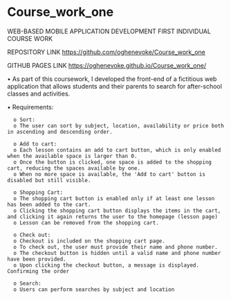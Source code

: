 # Course_work_one
WEB-BASED MOBILE APPLICATION DEVELOPMENT FIRST INDIVIDUAL COURSE WORK

REPOSITORY LINK
https://github.com/oghenevoke/Course_work_one

GITHUB PAGES LINK
https://oghenevoke.github.io/Course_work_one/




•	As part of this coursework, I developed the front-end of a fictitious web application that allows students and their parents to search for after-school classes and activities.

•	Requirements:

      o	Sort:
      o	The user can sort by subject, location, availability or price both in ascending and descending order.

      o	Add to cart:
      o	Each lesson contains an add to cart button, which is only enabled when the available space is larger than 0.
      o	Once the button is clicked, one space is added to the shopping cart, reducing the spaces available by one.
      o	When no more space is available, the 'Add to cart' button is disabled but still visible.

      o	Shopping Cart:
      o	The shopping cart button is enabled only if at least one lesson has been added to the cart.
      o	Clicking the shopping cart button displays the items in the cart, and clicking it again returns the user to the homepage (lesson page)
      o	Lesson can be removed from the shopping cart.

      o	Check out:
      o	Checkout is included on the shopping cart page.
      o	To check out, the user must provide their name and phone number.
      o	The checkout button is hidden until a valid name and phone number have been provided.
      o	Upon clicking the checkout button, a message is displayed. Confirming the order

      o	Search:
      o	Users can perform searches by subject and location
